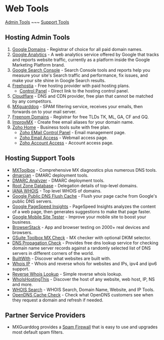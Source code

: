 # Web Tools

[Admin Tools](#hosting-admin-tools) ~~~ [Support Tools](#hosting-support-tools)

## Hosting Admin Tools

1. [Google Domains](https://domains.google.com/registrar/) -
Registrar of choice for all paid domain names.
2. [Google Analytics](https://analytics.google.com/analytics/web/) -
A web analytics service offered by Google that tracks and reports website traffic, currently as a platform inside the Google Marketing Platform brand.
3. [Google Search Console](https://search.google.com/search-console) -
Search Console tools and reports help you measure your site's Search traffic and performance, fix issues, and make your site shine in Google Search results.
2. [Freehostia](https://www.freehostia.com/login/) -
Free hosting provider with paid hosting plans.
    - [Control Panel](https://cp.freehostia.com/) -
    Direct link to the hosting control panel.
3. [Cloudflare](https://dash.cloudflare.com/) -
DNS and CDN provider, free plan that cannot be matched by any competitors.
4. [MXguarddog](https://mxguarddog.com/dc.dashboard/) -
SPAM filtering service, receives your emails, then forwards on to your mail server.
5. [Freenom Domains](https://www.freenom.com/) -
Registrar for free TLDs TK, ML, GA, CF and GQ.
6. [ImprovMX](https://app.improvmx.com/login) -
Create free email aliases for your domain name.
6. [Zoho Home](https://home.zoho.com/home) -
Business tools suite with free plan.
    - [Zoho EMail Control Panel](https://mailadmin.zoho.com/) -
    Email management page.
    - [Zoho Email Access](https://mail.zoho.com/) -
    Webmail access page.
    - [Zoho Account Access](https://accounts.zoho.com/) -
    Account access page.

## Hosting Support Tools

- [MXToolbox](https://mxtoolbox.com/Public/Login.aspx) -
Comprehensive MX diagnostics plus numerous DNS tools.
- [dmarcian](https://dmarcian.com/) -
DMARC deployment tools.
- [DMARC Analyzer](https://app.dmarcanalyzer.com/) -
DMARC deployment tools.
- [Root Zone Database](https://www.iana.org/domains/root/db) -
Delegation details of top-level domains.
- [IANA WHOIS](https://www.iana.org/whois) -
Top level WHOIS of domains.
- [Google Public DNS Flush Cache](https://google-public-dns.appspot.com/cache) -
Flush your page cache from Google's public DNS servers.
- [Google PageSpeed Insights](https://developers.google.com/speed/pagespeed/insights/) -
PageSpeed Insights analyzes the content of a web page, then generates suggestions to make that page faster.
- [Google Mobile Site Tester](https://www.thinkwithgoogle.com/feature/testmysite/) -
Improve your mobile site to boost your business.
- [BrowserStack](https://www.browserstack.com/accounts/profile) -
App and browser testing on 2000+ real devices and browsers.
- [GSuite Toolbox MX Check](https://toolbox.googleapps.com/apps/checkmx/) -
MX checker with optional DKIM selector.
- [DNS Propagation Check](https://dnsmap.io/) -
Provides free dns lookup service for checking domain name server records against a randomly selected
list of DNS servers in different corners of the world.
- [BuiltWith](https://builtwith.com/) -
Discover what websites are built with.
- [Whois IP](https://myip.ms/) -
Whois and reverse whois for websites and IPs, ipv4 and ipv6 support.
- [Reverse Whois Lookup](https://viewdns.info/reversewhois/) -
Simple reverse whois lookup.
- [WhoIsHostingThis](https://www.whoishostingthis.com/) -
Discover the host of any website, web host, IP, NS and more.
- [WHOIS Search](https://who.is/) -
WHOIS Search, Domain Name, Website, and IP Tools.
- [OpenDNS Cache Check](https://cachecheck.opendns.com/) -
Check what OpenDNS customers see when they request a domain and refresh if needed.

## Partner Service Providers
- MXGuarddog provides a <a href="http://mxguarddog.com/firewall/">Spam Firewall</a> that is easy to use and upgrades most default spam filters.
